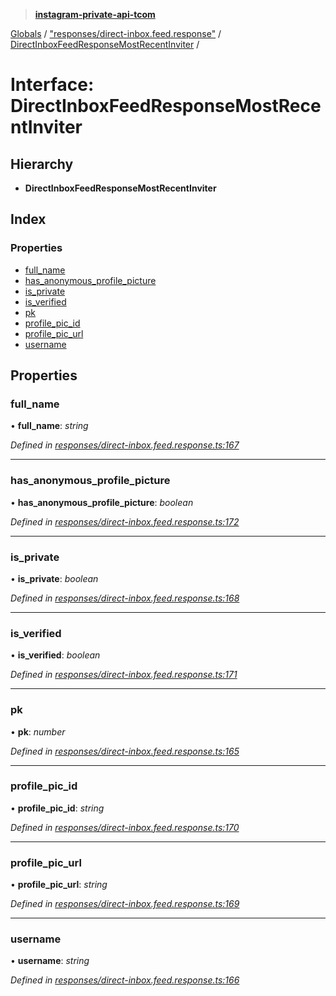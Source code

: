 > **[instagram-private-api-tcom](../README.md)**

[Globals](../README.md) / ["responses/direct-inbox.feed.response"](../modules/_responses_direct_inbox_feed_response_.md) / [DirectInboxFeedResponseMostRecentInviter](_responses_direct_inbox_feed_response_.directinboxfeedresponsemostrecentinviter.md) /

# Interface: DirectInboxFeedResponseMostRecentInviter

## Hierarchy

* **DirectInboxFeedResponseMostRecentInviter**

## Index

### Properties

* [full_name](_responses_direct_inbox_feed_response_.directinboxfeedresponsemostrecentinviter.md#full_name)
* [has_anonymous_profile_picture](_responses_direct_inbox_feed_response_.directinboxfeedresponsemostrecentinviter.md#has_anonymous_profile_picture)
* [is_private](_responses_direct_inbox_feed_response_.directinboxfeedresponsemostrecentinviter.md#is_private)
* [is_verified](_responses_direct_inbox_feed_response_.directinboxfeedresponsemostrecentinviter.md#is_verified)
* [pk](_responses_direct_inbox_feed_response_.directinboxfeedresponsemostrecentinviter.md#pk)
* [profile_pic_id](_responses_direct_inbox_feed_response_.directinboxfeedresponsemostrecentinviter.md#profile_pic_id)
* [profile_pic_url](_responses_direct_inbox_feed_response_.directinboxfeedresponsemostrecentinviter.md#profile_pic_url)
* [username](_responses_direct_inbox_feed_response_.directinboxfeedresponsemostrecentinviter.md#username)

## Properties

###  full_name

• **full_name**: *string*

*Defined in [responses/direct-inbox.feed.response.ts:167](https://github.com/cuonglnhust/instagram-private-api-tcom/blob/3e16058/src/responses/direct-inbox.feed.response.ts#L167)*

___

###  has_anonymous_profile_picture

• **has_anonymous_profile_picture**: *boolean*

*Defined in [responses/direct-inbox.feed.response.ts:172](https://github.com/cuonglnhust/instagram-private-api-tcom/blob/3e16058/src/responses/direct-inbox.feed.response.ts#L172)*

___

###  is_private

• **is_private**: *boolean*

*Defined in [responses/direct-inbox.feed.response.ts:168](https://github.com/cuonglnhust/instagram-private-api-tcom/blob/3e16058/src/responses/direct-inbox.feed.response.ts#L168)*

___

###  is_verified

• **is_verified**: *boolean*

*Defined in [responses/direct-inbox.feed.response.ts:171](https://github.com/cuonglnhust/instagram-private-api-tcom/blob/3e16058/src/responses/direct-inbox.feed.response.ts#L171)*

___

###  pk

• **pk**: *number*

*Defined in [responses/direct-inbox.feed.response.ts:165](https://github.com/cuonglnhust/instagram-private-api-tcom/blob/3e16058/src/responses/direct-inbox.feed.response.ts#L165)*

___

###  profile_pic_id

• **profile_pic_id**: *string*

*Defined in [responses/direct-inbox.feed.response.ts:170](https://github.com/cuonglnhust/instagram-private-api-tcom/blob/3e16058/src/responses/direct-inbox.feed.response.ts#L170)*

___

###  profile_pic_url

• **profile_pic_url**: *string*

*Defined in [responses/direct-inbox.feed.response.ts:169](https://github.com/cuonglnhust/instagram-private-api-tcom/blob/3e16058/src/responses/direct-inbox.feed.response.ts#L169)*

___

###  username

• **username**: *string*

*Defined in [responses/direct-inbox.feed.response.ts:166](https://github.com/cuonglnhust/instagram-private-api-tcom/blob/3e16058/src/responses/direct-inbox.feed.response.ts#L166)*